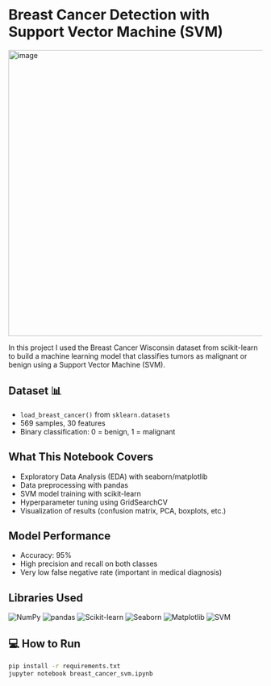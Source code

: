 # Breast Cancer Detection with Support Vector Machine (SVM)
<img width="1084" height="568" alt="image" src="https://github.com/user-attachments/assets/b6d8ec3a-10a5-4487-9ef6-28fcf451adb4" />

In this project I used the Breast Cancer Wisconsin dataset from scikit-learn to build a machine learning model that classifies tumors as malignant or benign using a Support Vector Machine (SVM).

## Dataset 📊 
- `load_breast_cancer()` from `sklearn.datasets`
- 569 samples, 30 features
- Binary classification: 0 = benign, 1 = malignant

## What This Notebook Covers
- Exploratory Data Analysis (EDA) with seaborn/matplotlib
- Data preprocessing with pandas
- SVM model training with scikit-learn
- Hyperparameter tuning using GridSearchCV
- Visualization of results (confusion matrix, PCA, boxplots, etc.)

## Model Performance
- Accuracy: 95%
- High precision and recall on both classes
- Very low false negative rate (important in medical diagnosis)

## Libraries Used

![NumPy](https://img.shields.io/badge/NumPy-1.24.3-blue)
![pandas](https://img.shields.io/badge/pandas-2.0.3-blue)
![Scikit-learn](https://img.shields.io/badge/Scikit--learn-1.6.1-orange)
![Seaborn](https://img.shields.io/badge/Seaborn-0.12.2-red)
![Matplotlib](https://img.shields.io/badge/Matplotlib-3.7.1-green)
![SVM](https://img.shields.io/badge/SVM-Imbalance%20Handling-blue)

## 💻 How to Run
```bash
pip install -r requirements.txt
jupyter notebook breast_cancer_svm.ipynb
